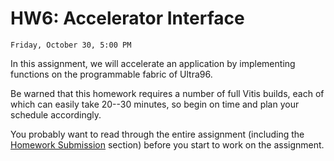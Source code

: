 # HW6: Accelerator Interface

```{admonition} Due
Friday, October 30, 5:00 PM
```
In this assignment, we will accelerate an application by implementing
  functions on the programmable fabric of Ultra96.

  Be warned that this homework requires a number of full Vitis builds, each of
  which can easily take 20--30 minutes, so begin on time and plan your schedule
  accordingly.
  <!-- Question~\ref{Interface}  requires 5
  builds and Question~\ref{Streaming} requires 5
  builds.  Question~\ref{Analyze} has no builds, so we suggest starting with it
  once you have completed Question~\ref{DMA} (you will need the full
  project information that comes from the question~\ref{DMA} build), such that you can work while
  other builds are running.  The builds in Question~\ref{Interface} do not
  depend on each other, so they can be run concurrently. -->

You probably want to read through the entire assignment (including the
[Homework Submission](homework_submission) section) before you start to work on the assignment. 